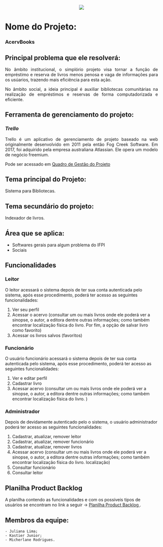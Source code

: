 <p align="center">
   <img src="http://img.shields.io/static/v1?label=STATUS&message=EM%20DESENVOLVIMENTO&color=RED&style=for-the-badge" #vitrinedev/>
</p>

# Nome do Projeto:

### AcervBooks

## Principal problema que ele resolverá:

<p align="justify"> No âmbito institucional, o simplório projeto visa tornar a função de empréstimo e reserva 
de livros menos penosa e vaga de informações para os usúarios, trazendo mais eficiência para esta ação.</p>
<p align="justify"> No âmbito social, a ideia principal é auxiliar bibliotecas comunitárias na realização de empréstimos e reservas de forma computadorizada e eficiente.</p>


## Ferramenta de gerenciamento do projeto:

### *Trello*

<p align="justify">
Trello é um aplicativo de gerenciamento de projeto baseado na web originalmente desenvolvido em 2011 pela então Fog Creek Software. Em 2017, foi adquirido pela empresa australiana Atlassian. Ele opera um modelo de negócio freemium.
</p>
<p> Pode ser acessado em <a href="https://trello.com/b/af64KM1e/projeto-integrador">Quadro de Gestão do Projeto</a></p>
</p>

## Tema principal do Projeto:

<p> Sistema para Bibliotecas.</p>

## Tema secundário do projeto:

<p> Indexador de livros. </p>

## Área que se aplica:

<ul>
  <li> Softwares gerais para algum problema do IFPI</li>
  <li> Sociais </li>
</ul>

## Funcionalidades

### Leitor
O leitor acessará o sistema depois de ter sua conta autenticada pelo sistema, após
esse procedimento, poderá ter acesso as seguintes funcionalidades:
1. Ver seu perfil
2. Acessar o acervo (consultar um ou mais livros onde ele poderá ver a sinopse, o 
autor, a editora dentre outras informações; como também encontrar
localização física do livro. Por fim, a opção de salvar livro como favorito)
3. Acessar os livros salvos (favoritos)

### Funcionário
O usuário funcionário acessará o sistema depois de ter sua conta autenticada pelo sistema,
após esse procedimento, poderá ter acesso as seguintes funcionalidades:
1. Ver e editar perfil
2. Cadastrar livro
3. Acessar acervo (consultar um ou mais livros onde ele poderá ver a sinopse, o autor,
a editora dentre outras informações; como também encontrar localização física do
livro. )

### Administrador
Depois de devidamente autenticado pelo o sistema, o usuário administrador poderá ter
acesso as seguintes funcionalidades:
1. Cadastrar, atualizar, remover leitor
2. Cadastrar, atualizar, remover funcionário
3. Cadastrar, atualizar, remover livros
4. Acessar acervo (consultar um ou mais livros onde ele poderá ver a sinopse, o 
autor, a editora dentre outras informações; como também encontrar
localização física do livro. localização)
5. Consultar funcionário
6. Consultar leitor

## Planilha Product Backlog
A planilha contendo as funcionalidades e com os possíveis tipos de usuários se encontram no link a seguir -> <a href="https://docs.google.com/spreadsheets/d/1Ksi4jhkACkRCPYkdLsODJ8knIGX8_cHcfIRi3m8I2Zg/edit?usp=sharing">Planilha Product Backlog </a>.

## Membros da equipe:
    - Juliana Lima;
    - Kastier Junior;
    - Micherlane Rodrigues.

